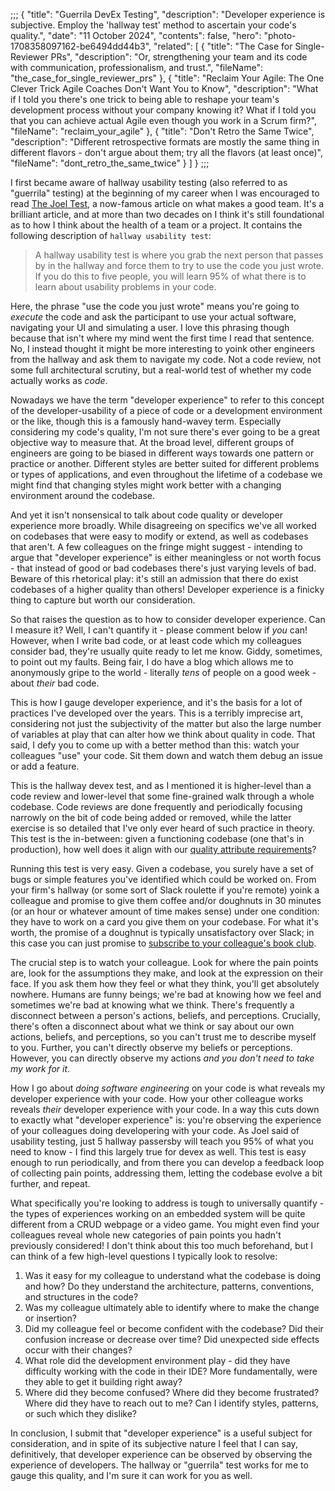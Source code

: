 ;;;
{
	"title": "Guerrila DevEx Testing",
	"description": "Developer experience is subjective. Employ the 'hallway test' method to ascertain your code's quality.",
	"date": "11 October 2024",
	"contents": false,
	"hero": "photo-1708358097162-be6494dd44b3",
    "related": [
		{ "title": "The Case for Single-Reviewer PRs", "description": "Or, strengthening your team and its code with communication, professionalism, and trust.", "fileName": "the_case_for_single_reviewer_prs" },
		{ "title": "Reclaim Your Agile: The One Clever Trick Agile Coaches Don't Want You to Know", "description": "What if I told you there's one trick to being able to reshape your team's development process without your company knowing it? What if I told you that you can achieve actual Agile even though you work in a Scrum firm?", "fileName": "reclaim_your_agile" },
		{ "title": "Don't Retro the Same Twice", "description": "Different retrospective formats are mostly the same thing in different flavors - don't argue about them; try all the flavors (at least once)", "fileName": "dont_retro_the_same_twice" }
    ]
}
;;;

I first became aware of hallway usability testing (also referred to as "guerrila" testing) at the beginning of my career when I was encouraged to read [The Joel Test](https://www.joelonsoftware.com/2000/08/09/the-joel-test-12-steps-to-better-code/), a now-famous article on what makes a good team. It's a brilliant article, and at more than two decades on I think it's still foundational as to how I think about the health of a team or a project. It contains the following description of `hallway usability test`:

> A hallway usability test is where you grab the next person that passes by in the hallway and force them to try to use the code you just wrote. If you do this to five people, you will learn 95% of what there is to learn about usability problems in your code.

Here, the phrase "use the code you just wrote" means you're going to _execute_ the code and ask the participant to use your actual software, navigating your UI and simulating a user. I love this phrasing though because that isn't where my mind went the first time I read that sentence. No, I instead thought it might be more interesting to yoink other engineers from the hallway and ask them to navigate my code. Not a code review, not some full architectural scrutiny, but a real-world test of whether my code actually works as _code_.

Nowadays we have the term "developer experience" to refer to this concept of the developer-usability of a piece of code or a development environment or the like, though this is a famously hand-wavey term. Especially considering my code's quality, I'm not sure there's ever going to be a great objective way to measure that. At the broad level, different groups of engineers are going to be biased in different ways towards one pattern or practice or another. Different styles are better suited for different problems or types of applications, and even throughout the lifetime of a codebase we might find that changing styles might work better with a changing environment around the codebase.

And yet it isn't nonsensical to talk about code quality or developer experience more broadly. While disagreeing on specifics we've all worked on codebases that were easy to modify or extend, as well as codebases that aren't. A few colleagues on the fringe might suggest - intending to argue that "developer experience" is either meaningless or not worth focus - that instead of good or bad codebases there's just varying levels of bad. Beware of this rhetorical play: it's still an admission that there do exist codebases of a higher quality than others! Developer experience is a finicky thing to capture but worth our consideration.

So that raises the question as to how to consider developer experience. Can I measure it? Well, I can't quantify it - please comment below if _you_ can! However, when I write bad code, or at least code which my colleagues consider bad, they're usually quite ready to let me know. Giddy, sometimes, to point out my faults. Being fair, I do have a blog which allows me to anonymously gripe to the world - literally _tens_ of people on a good week - about _their_ bad code.

This is how I gauge developer experience, and it's the basis for a lot of practices I've developed over the years. This is a terribly imprecise art, considering not just the subjectivity of the matter but also the large number of variables at play that can alter how we think about quality in code. That said, I defy you to come up with a better method than this: watch your colleagues "use" your code. Sit them down and watch them debug an issue or add a feature.

This is the hallway devex test, and as I mentioned it is higher-level than a code review and lower-level that some fine-grained walk through a whole codebase. Code reviews are done frequently and periodically focusing narrowly on the bit of code being added or removed, while the latter exercise is so detailed that I've only ever heard of such practice in theory. This test is the in-between: given a functioning codebase (one that's in production), how well does it align with our [quality attribute requirements](https://www.infoq.com/articles/avoid-architecture-pitfalls/)?

Running this test is very easy. Given a codebase, you surely have a set of bugs or simple features you've identified which could be worked on. From your firm's hallway (or some sort of Slack roulette if you're remote) yoink a colleague and promise to give them coffee and/or doughnuts in 30 minutes (or an hour or whatever amount of time makes sense) under one condition: they have to work on a card you give them on your codebase. For what it's worth, the promise of a doughnut is typically unsatisfactory over Slack; in this case you can just promise to [subscribe to your colleague's book club](https://buttondown.com/ianwold).

The crucial step is to watch your colleague. Look for where the pain points are, look for the assumptions they make, and look at the expression on their face. If you ask them how they feel or what they think, you'll get absolutely nowhere. Humans are funny beings; we're bad at knowing how we feel and sometimes we're bad at knowing what we think. There's frequently a disconnect between a person's actions, beliefs, and perceptions. Crucially, there's often a disconnect about what we think or say about our own actions, beliefs, and perceptions, so you can't trust me to describe myself to you. Further, you can't directly observe my beliefs or perceptions. However, you can directly observe my actions _and you don't need to take my work for it_.

How I go about _doing software engineering_ on your code is what reveals my developer experience with your code. How your other colleague works reveals _their_ developer experience with your code. In a way this cuts down to exactly what "developer experience" is: you're observing the experience of your colleagues doing developering with your code. As Joel said of usability testing, just 5 hallway passersby will teach you 95% of what you need to know - I find this largely true for devex as well. This test is easy enough to run periodically, and from there you can develop a feedback loop of collecting pain points, addressing them, letting the codebase evolve a bit further, and repeat.

What specifically you're looking to address is tough to universally quantify - the types of experiences working on an embedded system will be quite different from a CRUD webpage or a video game. You might even find your colleagues reveal whole new categories of pain points you hadn't previously considered! I don't think about this too much beforehand, but I can think of a few high-level questions I typically look to resolve:

1. Was it easy for my colleague to understand what the codebase is doing and how? Do they understand the architecture, patterns, conventions, and structures in the code?
2. Was my colleague ultimately able to identify where to make the change or insertion?
3. Did my colleague feel or become confident with the codebase? Did their confusion increase or decrease over time? Did unexpected side effects occur with their changes?
4. What role did the development environment play - did they have difficulty working with the code in their IDE? More fundamentally, were they able to get it building right away?
5. Where did they become confused? Where did they become frustrated? Where did they have to reach out to me? Can I identify styles, patterns, or such which they dislike?

In conclusion, I submit that "developer experience" is a useful subject for consideration, and in spite of its subjective nature I feel that I can say, definitively, that developer experience can be observed by observing the experience of developers. The hallway or "guerrila" test works for me to gauge this quality, and I'm sure it can work for you as well.